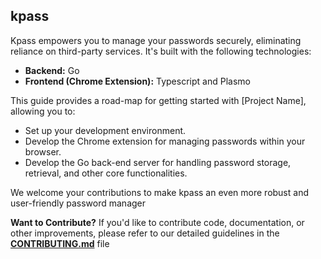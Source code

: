## kpass

Kpass empowers you to manage your passwords securely, eliminating reliance on third-party services. It's built with the following technologies:

-   **Backend:** Go
-   **Frontend (Chrome Extension):** Typescript and Plasmo

This guide provides a road-map for getting started with [Project Name], allowing you to:

-   Set up your development environment.
-   Develop the Chrome extension for managing passwords within your browser.
-   Develop the Go back-end server for handling password storage, retrieval, and other core functionalities.

We welcome your contributions to make kpass an even more robust and user-friendly password manager

**Want to Contribute?**
If you'd like to contribute code, documentation, or other improvements, please refer to our detailed guidelines in the [**CONTRIBUTING.md**](/CONTRIBUTING.md) file
